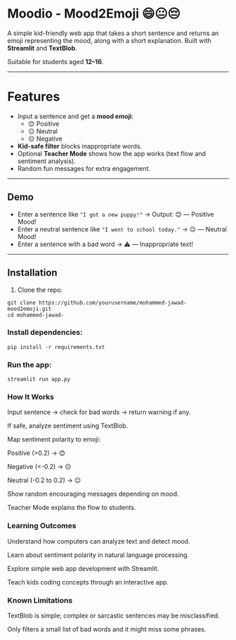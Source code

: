 # Moodio - Mood2Emoji 😄😐😔

A simple kid-friendly web app that takes a short sentence and returns an emoji representing the mood, along with a short explanation. Built with **Streamlit** and **TextBlob**.  

Suitable for students aged **12–16**.

---

# Features

- Input a sentence and get a **mood emoji**:
  - 😊 Positive
  - 😐 Neutral
  - 😔 Negative
- **Kid-safe filter** blocks inappropriate words.
- Optional **Teacher Mode** shows how the app works (text flow and sentiment analysis).
- Random fun messages for extra engagement.

---

## Demo

- Enter a sentence like `"I got a new puppy!"` → Output: 😊 — Positive Mood!  
- Enter a neutral sentence like `"I went to school today."` → 😐 — Neutral Mood!  
- Enter a sentence with a bad word → ⚠️ — Inappropriate text!

---

## Installation

1. Clone the repo:

```
git clone https://github.com/yourusername/mohammed-jawad-mood2emoji.git
cd mohammed-jawad-
```
### Install dependencies:
```
pip install -r requirements.txt
```
### Run the app:

```
streamlit run app.py
```

### How It Works
Input sentence → check for bad words → return warning if any.

If safe, analyze sentiment using TextBlob.

Map sentiment polarity to emoji:

Positive (>0.2) → 😊

Negative (<-0.2) → 😔

Neutral (-0.2 to 0.2) → 😐

Show random encouraging messages depending on mood.

Teacher Mode explains the flow to students.

### Learning Outcomes
Understand how computers can analyze text and detect mood.

Learn about sentiment polarity in natural language processing.

Explore simple web app development with Streamlit.

Teach kids coding concepts through an interactive app.

### Known Limitations
TextBlob is simple; complex or sarcastic sentences may be misclassified.

Only filters a small list of bad words and it might miss some phrases.